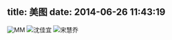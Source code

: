 title: 美图
date: 2014-06-26 11:43:19
---
![MM]({{BASE_PATH}}/images/mm/mm01.jpg "MM")
![沈佳宜]({{BASE_PATH}}/images/mm/shenjiayi.jpg "沈佳宜")
![宋慧乔]({{BASE_PATH}}/images/mm/songhuiqiao.jpg "宋慧乔")
